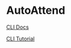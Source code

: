 # AutoAttend

[CLI Docs](https://supabase.com/docs/guides/local-development)

[CLI Tutorial](https://github.com/supabase/cli/tree/main/examples/tour)